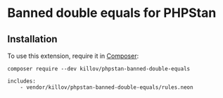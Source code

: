 # Banned double equals for PHPStan

## Installation

To use this extension, require it in [Composer](https://getcomposer.org/):

```
composer require --dev killov/phpstan-banned-double-equals
```

```
includes:
    - vendor/killov/phpstan-banned-double-equals/rules.neon
```